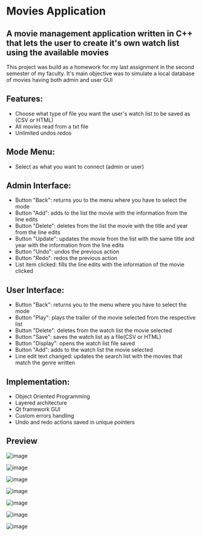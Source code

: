 # Movies Application


## A movie management application written in C++ that lets the user to create it's own watch list using the available movies

This project was build as a homework for my last assignment in the second semester of my faculty. It's main objective was to simulate a local database of movies having both admin and user GUI

## Features:
* Choose what type of file you want the user's watch list to be saved as (CSV or HTML)
* All movies read from a txt file
* Unlimited undos redos
  
## Mode Menu:
* Select as what you want to connect (admin or user)
## Admin Interface:
* Button "Back": returns you to the menu where you have to select the mode
* Button "Add": adds to the list the movie with the information from the line edits
* Button "Delete": deletes from the list the movie with the title and year from the line edits
* Button "Update": updates the movie from the list with the same title and year with the information from the line edits
* Button "Undo": undos the previous action
* Button "Redo": redos the previous action
* List item clicked: fills the line edits with the information of the movie clicked
## User Interface:
* Button "Back": returns you to the menu where you have to select the mode
* Button "Play": plays the trailer of the movie selected from the respective list
* Button "Delete": deletes from the watch list the movie selected
* Button "Save": saves the watch list as a file(CSV or HTML)
* Button "Display": opens the watch list file saved
* Button "Add": adds to the watch list the movie selected
* Line edit text changed: updates the search list with the movies that match the genre written
  
## Implementation:
* Object Oriented Programming
* Layered architecture
* Qt framework GUI
*  Custom errors handling
* Undo and redo actions saved in unique pointers


## Preview

![image](https://github.com/Stefan2114/Movies--Application/assets/147135917/f37de7bd-7e42-4cfa-b6eb-766181919c27)

![image](https://github.com/Stefan2114/Movies--Application/assets/147135917/3cec59c3-52ad-4cfa-94f7-708fefa7f092)

![image](https://github.com/Stefan2114/Movies--Application/assets/147135917/cfe8bf40-bd40-43d7-95d4-4b81c9b9326c)

![image](https://github.com/Stefan2114/Movies--Application/assets/147135917/00002fe5-8972-4038-896a-9ae5b9f68560)

![image](https://github.com/Stefan2114/Movies--Application/assets/147135917/256f86d8-9982-448d-8d0a-23a5c45c6b8f)

![image](https://github.com/Stefan2114/Movies--Application/assets/147135917/c85369e7-d80b-45b4-95f0-e010e7095844)

![image](https://github.com/Stefan2114/Movies--Application/assets/147135917/3bb45785-66a5-4b85-bf2f-554633181d96)
